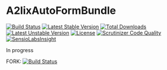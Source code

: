 A2lixAutoFormBundle
===================

[![Build Status](https://travis-ci.org/a2lix/AutoFormBundle.svg?branch=master)](https://travis-ci.org/a2lix/AutoFormBundle)
[![Latest Stable Version](https://poser.pugx.org/a2lix/auto-form-bundle/v/stable)](https://packagist.org/packages/a2lix/auto-form-bundle) [![Total Downloads](https://poser.pugx.org/a2lix/auto-form-bundle/downloads)](https://packagist.org/packages/a2lix/auto-form-bundle) [![Latest Unstable Version](https://poser.pugx.org/a2lix/auto-form-bundle/v/unstable)](https://packagist.org/packages/a2lix/auto-form-bundle) [![License](https://poser.pugx.org/a2lix/auto-form-bundle/license)](https://packagist.org/packages/a2lix/auto-form-bundle)
[![Scrutinizer Code Quality](https://scrutinizer-ci.com/g/a2lix/AutoFormBundle/badges/quality-score.png?b=master)](https://scrutinizer-ci.com/g/a2lix/AutoFormBundle/?branch=master)
[![SensioLabsInsight](https://insight.sensiolabs.com/projects/c6e68536-570e-409b-99c0-528c3484ada7/mini.png)](https://insight.sensiolabs.com/projects/c6e68536-570e-409b-99c0-528c3484ada7)


In progress

FORK: [![Build Status](https://travis-ci.org/fa-dd/AutoFormBundle.svg?branch=master)](https://travis-ci.org/fa-dd/AutoFormBundle)
